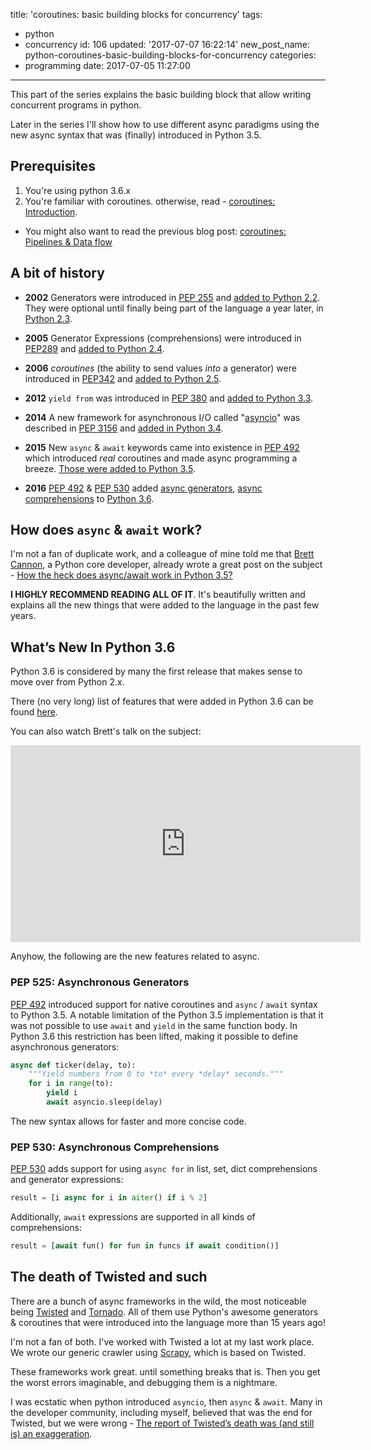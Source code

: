 title: 'coroutines: basic building blocks for concurrency'
tags:
  - python
  - concurrency
id: 106
updated: '2017-07-07 16:22:14'
new_post_name: python-coroutines-basic-building-blocks-for-concurrency
categories:
  - programming
date: 2017-07-05 11:27:00
---
This part of the series explains the basic building block that allow writing concurrent programs in python.

Later in the series I'll show how to use different async paradigms using the new async syntax that was (finally) introduced in Python 3.5.

## Prerequisites

1. You're using python 3.6.x
2. You're familiar with coroutines. otherwise, read - [coroutines: Introduction](/2017/04/11/python-coroutines-introduction/).
  * You might also want to read the previous blog post: [coroutines: Pipelines & Data flow](/2017/04/11/python-coroutines-pipelines-and-data-flow/)

<!-- more -->
## A bit of history

* **2002** Generators were introduced in [PEP 255](https://www.python.org/dev/peps/pep-0255/) and [added to Python 2.2](https://docs.python.org/2/whatsnew/2.2.html#pep-255-simple-generators). They were optional until finally being part of the language a year later, in [Python 2.3](https://docs.python.org/2/whatsnew/2.3.html#pep-255-simple-generators).

* **2005** Generator Expressions (comprehensions) were introduced in [PEP289](https://www.python.org/dev/peps/pep-0289/) and [added to Python 2.4](https://docs.python.org/2/whatsnew/2.4.html#pep-289-generator-expressions).

* **2006** *coroutines* (the ability to send values *into* a generator) were introduced in [PEP342](https://www.python.org/dev/peps/pep-0342) and [added to Python 2.5](https://docs.python.org/2/whatsnew/2.5.html#pep-342-new-generator-features).
* **2012** `yield from` was introduced in [PEP 380](https://docs.python.org/3/whatsnew/3.3.html#pep-380) and [added to Python 3.3](https://docs.python.org/3/whatsnew/3.3.html#pep-380-syntax-for-delegating-to-a-subgenerator).

* **2014** A new framework for asynchronous I/O called "[asyncio](https://docs.python.org/3/library/asyncio.html#module-asyncio)" was described in [PEP 3156](https://www.python.org/dev/peps/pep-3156/) and [added in Python 3.4](https://docs.python.org/3/whatsnew/3.4.html#asyncio).

* **2015** New `async` & `await` keywords came into existence in [PEP 492](https://www.python.org/dev/peps/pep-0492/) which introduced *real* coroutines and made async programming a breeze. [Those were added to Python 3.5](https://docs.python.org/3/whatsnew/3.5.html#pep-492-coroutines-with-async-and-await-syntax).

* **2016** [PEP 492](https://www.python.org/dev/peps/pep-0492) & [PEP 530](https://www.python.org/dev/peps/pep-0530/) added [async generators](https://docs.python.org/3/whatsnew/3.6.html#whatsnew36-pep525), [async comprehensions](https://docs.python.org/3/whatsnew/3.6.html#pep-530-asynchronous-comprehensions) to [Python 3.6](https://docs.python.org/3/whatsnew/3.6.html).

## How does `async` & `await` work?

I'm not a fan of duplicate work, and a colleague of mine told me that [Brett Cannon](https://twitter.com/brettsky), a Python core developer, already wrote a great post on the subject - [How the heck does async/await work in Python 3.5?](https://snarky.ca/how-the-heck-does-async-await-work-in-python-3-5/)

**I HIGHLY RECOMMEND READING ALL OF IT**. It's beautifully written and explains all the new things that were added to the language in the past few years.


## What’s New In Python 3.6

Python 3.6 is considered by many the first release that makes sense to move over from Python 2.x.

There (no very long) list of features that were added in Python 3.6 can be found [here](https://docs.python.org/3/whatsnew/3.6.html).

You can also watch Brett's talk on the subject:

<iframe width="560" height="315" src="https://www.youtube-nocookie.com/embed/hk85RUtQsBI?rel=0" frameborder="0" allowfullscreen></iframe>

Anyhow, the following are the new features related to async. 

### PEP 525: Asynchronous Generators

[PEP 492](https://www.python.org/dev/peps/pep-0492) introduced support for native coroutines and `async` / `await` syntax to Python 3.5. A notable limitation of the Python 3.5 implementation is that it was not possible to use `await` and `yield` in the same function body. In Python 3.6 this restriction has been lifted, making it possible to define asynchronous generators:

```python
async def ticker(delay, to):
    """Yield numbers from 0 to *to* every *delay* seconds."""
    for i in range(to):
        yield i
        await asyncio.sleep(delay)
```

The new syntax allows for faster and more concise code.


### PEP 530: Asynchronous Comprehensions
[PEP 530](https://www.python.org/dev/peps/pep-0530/) adds support for using `async for` in list, set, dict comprehensions and generator expressions:

```python
result = [i async for i in aiter() if i % 2]
```

Additionally, `await` expressions are supported in all kinds of comprehensions:

```python
result = [await fun() for fun in funcs if await condition()]
```

## The death of Twisted and such

There are a bunch of async frameworks in the wild, the most noticeable being [Twisted](https://twistedmatrix.com/) and [Tornado](http://www.tornadoweb.org/). All of them use Python's awesome generators & coroutines that were introduced into the language more than 15 years ago! 

I'm not a fan of both. I've worked with Twisted a lot at my last work place. We wrote our generic crawler using [Scrapy](https://scrapy.org/), which is based on Twisted.

These frameworks work great. until something breaks that is. Then you get the worst errors imaginable, and debugging them is a nightmare. 

I was ecstatic when python introduced `asyncio`, then `async` & `await`. Many in the developer community, including myself, believed that was the end for Twisted, but we were wrong - [The report of Twisted’s death was (and still is) an exaggeration](https://glyph.twistedmatrix.com/2014/05/the-report-of-our-death.html).
